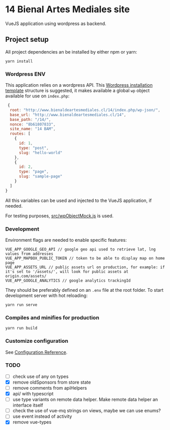 # 14 Bienal Artes Mediales site

VueJS application using wordpress as backend.

## Project setup

All project dependencies an be installed by either npm or yarn:

```
yarn install
```

### Wordpress ENV

This application relies on a wordpress API. This [Wordpress installation template](https://github.com/gilbitron/wp-rest-theme) structure is suggested, it makes available a global `wp` object available for use on `index.php`:

```javascript
 {
  root: "http://www.bienaldeartesmediales.cl/14/index.php/wp-json/",
  base_url: "http://www.bienaldeartesmediales.cl/14",
  base_path: "/14/",
  nonce: "8b61807833",
  site_name: "14 BAM",
  routes: [
    {
      id: 1,
      type: "post",
      slug: "hello-world"
    },
    {
      id: 2,
      type: "page",
      slug: "sample-page"
    }
  ]
}
```

All this variables can be used and injected to the VueJS application, if needed.

For testing purposes, [src/wpObjectMock.js](src/wpObjectMock.js) is used.

### Development

Environment flags are needed to enable specific features:

```
VUE_APP_GOOGLE_GEO_API // google geo api used to retrieve lat, lng values from addresses
VUE_APP_MAPBOX_PUBLIC_TOKEN // token to be able to display map on home page
VUE_APP_ASSETS_URL // public assets url on production, for example: if it's set to '/assets/', will look for public assets at origin.com/assets/
VUE_APP_GOOGLE_ANALYTICS // google analytics trackingId
```

They should be preferably defined on an `.env` file at the root folder. To start development server with hot reloading:

```
yarn run serve
```

### Compiles and minifies for production

```
yarn run build
```

### Customize configuration

See [Configuration Reference](https://cli.vuejs.org/config/).


### TODO

- [ ] check use of any on types
- [x] remove oldSponsors from store state
- [ ] remove comments from apiHelpers
- [x] api/ with typescript
- [ ] use type variants on remote data helper. Make remote data helper an interface itself
- [ ] check the use of vue-mq strings on views, maybe we can use enums?
- [ ] use event instead of activity
- [x] remove vue-types